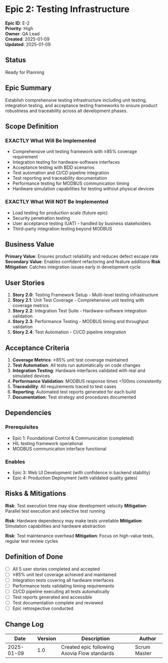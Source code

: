 # Epic 2: Testing Infrastructure

**Epic ID**: E-2  
**Priority**: High  
**Owner**: QA Lead  
**Created**: 2025-01-09  
**Updated**: 2025-01-09  

## Status

Ready for Planning

## Epic Summary

Establish comprehensive testing infrastructure including unit testing, integration testing, and acceptance testing frameworks to ensure product robustness and traceability across all development phases.

## Scope Definition

### EXACTLY What Will Be Implemented

- Comprehensive unit testing framework with ≥85% coverage requirement
- Integration testing for hardware-software interfaces
- Acceptance testing with BDD scenarios
- Test automation and CI/CD pipeline integration
- Test reporting and traceability documentation
- Performance testing for MODBUS communication timing
- Hardware simulation capabilities for testing without physical devices

### EXACTLY What Will NOT Be Implemented

- Load testing for production scale (future epic)
- Security penetration testing
- User acceptance testing (UAT) - handled by business stakeholders
- Third-party integration testing beyond MODBUS

## Business Value

**Primary Value**: Ensures product reliability and reduces defect escape rate
**Secondary Value**: Enables confident refactoring and feature additions
**Risk Mitigation**: Catches integration issues early in development cycle

## User Stories

1. **Story 2.0**: Testing Framework Setup - Multi-level testing infrastructure
2. **Story 2.1**: Unit Test Coverage - Comprehensive unit testing with coverage metrics
3. **Story 2.2**: Integration Test Suite - Hardware-software integration validation
4. **Story 2.3**: Performance Testing - MODBUS timing and throughput validation
5. **Story 2.4**: Test Automation - CI/CD pipeline integration

## Acceptance Criteria

1. **Coverage Metrics**: ≥85% unit test coverage maintained
2. **Test Automation**: All tests run automatically on code changes
3. **Integration Testing**: Hardware interfaces validated with real and simulated devices
4. **Performance Validation**: MODBUS response times <100ms consistently
5. **Traceability**: All requirements traced to test cases
6. **Reporting**: Automated test reports generated for each build
7. **Documentation**: Test strategy and procedures documented

## Dependencies

### Prerequisites
- Epic 1: Foundational Control & Communication (completed)
- HIL testing framework operational
- MODBUS communication interface functional

### Enables
- Epic 3: Web UI Development (with confidence in backend stability)
- Epic 4: Production Deployment (with validated quality gates)

## Risks & Mitigations

**Risk**: Test execution time may slow development velocity
**Mitigation**: Parallel test execution and selective test running

**Risk**: Hardware dependency may make tests unreliable
**Mitigation**: Simulation capabilities and hardware abstraction

**Risk**: Test maintenance overhead
**Mitigation**: Focus on high-value tests, regular test review cycles

## Definition of Done

- [ ] All 5 user stories completed and accepted
- [ ] ≥85% unit test coverage achieved and maintained
- [ ] Integration tests covering all hardware interfaces
- [ ] Performance tests validating timing requirements
- [ ] CI/CD pipeline executing all tests automatically
- [ ] Test reports generated and accessible
- [ ] Test documentation complete and reviewed
- [ ] Epic retrospective conducted

## Change Log

| Date | Version | Description | Author |
|------|---------|-------------|--------|
| 2025-01-09 | 1.0 | Created epic following Axovia Flow standards | Scrum Master |
